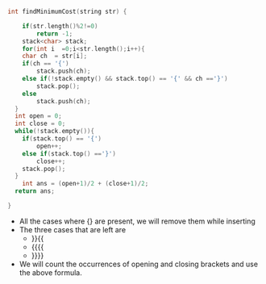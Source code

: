```C++
int findMinimumCost(string str) {

    if(str.length()%2!=0)
        return -1;
    stack<char> stack;
    for(int i  =0;i<str.length();i++){
    char ch  = str[i];
    if(ch == '{')
        stack.push(ch);
    else if(!stack.empty() && stack.top() == '{' && ch =='}')
        stack.pop();
    else
        stack.push(ch);
  }
  int open = 0; 
  int close = 0;
  while(!stack.empty()){
    if(stack.top() == '{')
        open++;
    else if(stack.top() =='}')
        close++;
    stack.pop();
  }
    int ans = (open+1)/2 + (close+1)/2;
  return ans;

}
```

- All the cases where {} are present, we will remove them while inserting
- The three cases that are left are
	- }}{{
	- {{{{
	- }}}}
- We will count the occurrences of opening and closing brackets and use the above formula.